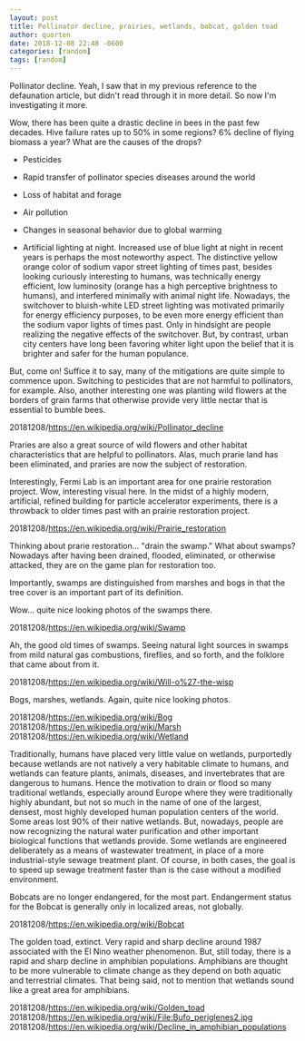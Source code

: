```yaml
---
layout: post
title: Pollinator decline, prairies, wetlands, bobcat, golden toad
author: quorten
date: 2018-12-08 22:48 -0600
categories: [random]
tags: [random]
---
```


Pollinator decline.  Yeah, I saw that in my previous reference to the
defaunation article, but didn't read through it in more detail.  So
now I'm investigating it more.

Wow, there has been quite a drastic decline in bees in the past few
decades.  Hive failure rates up to 50% in some regions?  6% decline of
flying biomass a year?  What are the causes of the drops?

* Pesticides

* Rapid transfer of pollinator species diseases around the world

* Loss of habitat and forage

* Air pollution

* Changes in seasonal behavior due to global warming

* Artificial lighting at night.  Increased use of blue light at night
  in recent years is perhaps the most noteworthy aspect.  The
  distinctive yellow orange color of sodium vapor street lighting of
  times past, besides looking curiously interesting to humans, was
  technically energy efficient, low luminosity (orange has a high
  perceptive brightness to humans), and interfered minimally with
  animal night life.  Nowadays, the switchover to bluish-white LED
  street lighting was motivated primarily for energy efficiency
  purposes, to be even more energy efficient than the sodium vapor
  lights of times past.  Only in hindsight are people realizing the
  negative effects of the switchover.  But, by contrast, urban city
  centers have long been favoring whiter light upon the belief that it
  is brighter and safer for the human populance.

But, come on!  Suffice it to say, many of the mitigations are quite
simple to commence upon.  Switching to pesticides that are not harmful
to pollinators, for example.  Also, another interesting one was
planting wild flowers at the borders of grain farms that otherwise
provide very little nectar that is essential to bumble bees.

20181208/https://en.wikipedia.org/wiki/Pollinator_decline

<!-- more -->

Praries are also a great source of wild flowers and other habitat
characteristics that are helpful to pollinators.  Alas, much prarie
land has been eliminated, and praries are now the subject of
restoration.

Interestingly, Fermi Lab is an important area for one prairie
restoration project.  Wow, interesting visual here.  In the midst of a
highly modern, artificial, refined building for particle accelerator
experiments, there is a throwback to older times past with an prairie
restoration project.

20181208/https://en.wikipedia.org/wiki/Prairie_restoration

Thinking about prarie restoration... "drain the swamp."  What about
swamps?  Nowadays after having been drained, flooded, eliminated, or
otherwise attacked, they are on the game plan for restoration too.

Importantly, swamps are distinguished from marshes and bogs in that
the tree cover is an important part of its definition.

Wow... quite nice looking photos of the swamps there.

20181208/https://en.wikipedia.org/wiki/Swamp

Ah, the good old times of swamps.  Seeing natural light sources in
swamps from mild natural gas combustions, fireflies, and so forth, and
the folklore that came about from it.

20181208/https://en.wikipedia.org/wiki/Will-o%27-the-wisp

Bogs, marshes, wetlands.  Again, quite nice looking photos.

20181208/https://en.wikipedia.org/wiki/Bog  
20181208/https://en.wikipedia.org/wiki/Marsh  
20181208/https://en.wikipedia.org/wiki/Wetland

Traditionally, humans have placed very little value on wetlands,
purportedly because wetlands are not natively a very habitable climate
to humans, and wetlands can feature plants, animals, diseases, and
invertebrates that are dangerous to humans.  Hence the motivation to
drain or flood so many traditional wetlands, especially around Europe
where they were traditionally highly abundant, but not so much in the
name of one of the largest, densest, most highly developed human
population centers of the world.  Some areas lost 90% of their native
wetlands.  But, nowadays, people are now recognizing the natural water
purification and other important biological functions that wetlands
provide.  Some wetlands are engineered deliberately as a means of
wastewater treatment, in place of a more industrial-style sewage
treatment plant.  Of course, in both cases, the goal is to speed up
sewage treatment faster than is the case without a modified
environment.

Bobcats are no longer endangered, for the most part.  Endangerment
status for the Bobcat is generally only in localized areas, not
globally.

20181208/https://en.wikipedia.org/wiki/Bobcat

The golden toad, extinct.  Very rapid and sharp decline around 1987
associated with the El Nino weather phenomenon.  But, still today,
there is a rapid and sharp decline in amphibian populations.
Amphibians are thought to be more vulnerable to climate change as they
depend on both aquatic and terrestrial climates.  That being said, not
to mention that wetlands sound like a great area for amphibians.

20181208/https://en.wikipedia.org/wiki/Golden_toad  
20181208/https://en.wikipedia.org/wiki/File:Bufo_periglenes2.jpg  
20181208/https://en.wikipedia.org/wiki/Decline_in_amphibian_populations
